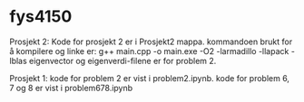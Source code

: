 # fys4150

Prosjekt 2: Kode for prosjekt 2 er i Prosjekt2 mappa. kommandoen brukt for å kompilere og linke er: g++ main.cpp -o main.exe -O2 -larmadillo -llapack -lblas
eigenvector og eigenverdi-filene er for problem 2.

Prosjekt 1: kode for problem 2 er vist i problem2.ipynb. kode for problem 6, 7 og 8 er vist i problem678.ipynb
